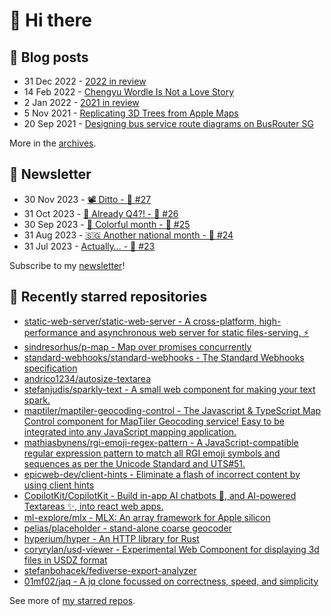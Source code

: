 # 👋 Hi there

## 📝 Blog posts

<!-- feed start -->
- 31 Dec 2022 - [2022 in review](https://cheeaun.com/blog/2022/12/2022-in-review/)
- 14 Feb 2022 - [Chengyu Wordle Is Not a Love Story](https://cheeaun.com/blog/2022/02/chengyu-wordle-is-not-a-love-story/)
- 2 Jan 2022 - [2021 in review](https://cheeaun.com/blog/2022/01/2021-in-review/)
- 5 Nov 2021 - [Replicating 3D Trees from Apple Maps](https://cheeaun.com/blog/2021/11/replicating-3d-trees-apple-maps/)
- 20 Sep 2021 - [Designing bus service route diagrams on BusRouter SG](https://cheeaun.com/blog/2021/09/bus-service-route-diagrams-busrouter-sg/)
<!-- feed end -->

More in the [archives](https://cheeaun.com/blog/archives/).

## 📰 Newsletter

<!-- newsletter start -->
- 30 Nov 2023 - [📽️ Ditto - 🥫 #27](https://cheeaun.substack.com/p/ditto-27)
- 31 Oct 2023 - [🫣 Already Q4?! - 🥫 #26](https://cheeaun.substack.com/p/already-q4-26)
- 30 Sep 2023 - [🎨 Colorful month - 🥫 #25](https://cheeaun.substack.com/p/colorful-month-25)
- 31 Aug 2023 - [🇸🇬 Another national month - 🥫 #24](https://cheeaun.substack.com/p/another-national-month-24)
- 31 Jul 2023 - [Actually… - 🥫 #23](https://cheeaun.substack.com/p/actually-23)
<!-- newsletter end -->

Subscribe to my [newsletter](https://cheeaun.substack.com/)!

## 🌟 Recently starred repositories

<!-- starred repos start -->
- [static-web-server/static-web-server - A cross-platform, high-performance and asynchronous web server for static files-serving. ⚡](https://github.com/static-web-server/static-web-server)
- [sindresorhus/p-map - Map over promises concurrently](https://github.com/sindresorhus/p-map)
- [standard-webhooks/standard-webhooks - The Standard Webhooks specification](https://github.com/standard-webhooks/standard-webhooks)
- [andrico1234/autosize-textarea](https://github.com/andrico1234/autosize-textarea)
- [stefanjudis/sparkly-text - A small web component for making your text spark.](https://github.com/stefanjudis/sparkly-text)
- [maptiler/maptiler-geocoding-control - The Javascript & TypeScript Map Control component for MapTiler Geocoding service! Easy to be integrated into any JavaScript mapping application. ](https://github.com/maptiler/maptiler-geocoding-control)
- [mathiasbynens/rgi-emoji-regex-pattern - A JavaScript-compatible regular expression pattern to match all RGI emoji symbols and sequences as per the Unicode Standard and UTS#51.](https://github.com/mathiasbynens/rgi-emoji-regex-pattern)
- [epicweb-dev/client-hints - Eliminate a flash of incorrect content by using client hints](https://github.com/epicweb-dev/client-hints)
- [CopilotKit/CopilotKit - Build in-app AI chatbots 🤖, and AI-powered Textareas ✨, into react web apps.](https://github.com/CopilotKit/CopilotKit)
- [ml-explore/mlx - MLX: An array framework for Apple silicon](https://github.com/ml-explore/mlx)
- [pelias/placeholder - stand-alone coarse geocoder](https://github.com/pelias/placeholder)
- [hyperium/hyper - An HTTP library for Rust](https://github.com/hyperium/hyper)
- [coryrylan/usd-viewer - Experimental Web Component for displaying 3d files in USDZ format](https://github.com/coryrylan/usd-viewer)
- [stefanbohacek/fediverse-export-analyzer](https://github.com/stefanbohacek/fediverse-export-analyzer)
- [01mf02/jaq - A jq clone focussed on correctness, speed, and simplicity](https://github.com/01mf02/jaq)
<!-- starred repos end -->

See more of [my starred repos](https://github.com/stars/cheeaun/).
